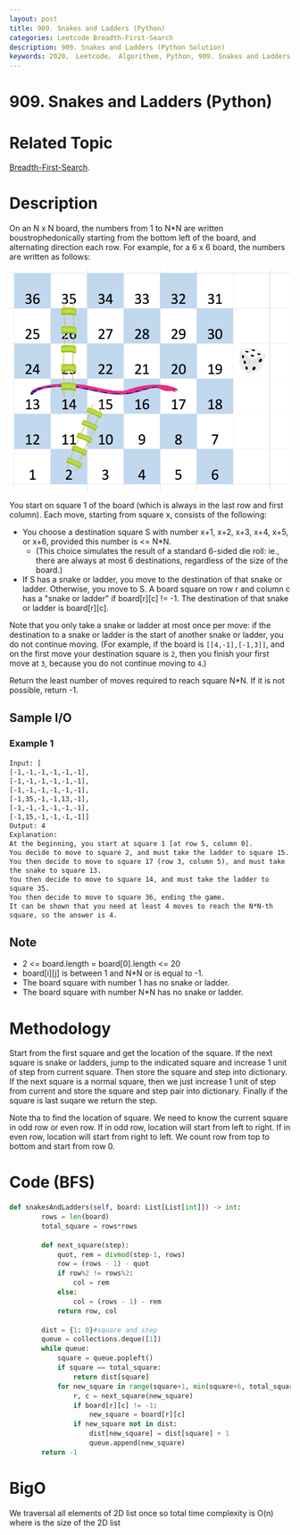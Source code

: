 ```yaml
---
layout: post
title: 909. Snakes and Ladders (Python)
categories: Leetcode Breadth-First-Search
description: 909. Snakes and Ladders (Python Solution)
keywords: 2020， Leetcode， Algorithem, Python, 909. Snakes and Ladders, zhenyu, Breadth-First-Search, BFS, Breadth First Search
---
```


# 909. Snakes and Ladders (Python)

# Related Topic
<a href="/categories/#Breadth-First-Search" target="_blank"> Breadth-First-Search</a>.

# Description
On an N x N board, the numbers from 1 to N*N are written boustrophedonically starting from the bottom left of the board, and alternating direction each row.  For example, for a 6 x 6 board, the numbers are written as follows:

![orange](/images/blog/snakes.png)

You start on square 1 of the board (which is always in the last row and first column).  Each move, starting from square x, consists of the following:

* You choose a destination square S with number x+1, x+2, x+3, x+4, x+5, or x+6, provided this number is <= N*N.
  * (This choice simulates the result of a standard 6-sided die roll: ie., there are always at most 6 destinations, regardless of the size of the board.)
* If S has a snake or ladder, you move to the destination of that snake or ladder.  Otherwise, you move to S.
A board square on row r and column c has a "snake or ladder" if board[r][c] != -1.  The destination of that snake or ladder is board[r][c].

Note that you only take a snake or ladder at most once per move: if the destination to a snake or ladder is the start of another snake or ladder, you do not continue moving.  (For example, if the board is `[[4,-1],[-1,3]]`, and on the first move your destination square is `2`, then you finish your first move at `3`, because you do not continue moving to `4`.)

Return the least number of moves required to reach square N*N.  If it is not possible, return -1.

## Sample I/O

### Example 1
```
Input: [
[-1,-1,-1,-1,-1,-1],
[-1,-1,-1,-1,-1,-1],
[-1,-1,-1,-1,-1,-1],
[-1,35,-1,-1,13,-1],
[-1,-1,-1,-1,-1,-1],
[-1,15,-1,-1,-1,-1]]
Output: 4
Explanation: 
At the beginning, you start at square 1 [at row 5, column 0].
You decide to move to square 2, and must take the ladder to square 15.
You then decide to move to square 17 (row 3, column 5), and must take the snake to square 13.
You then decide to move to square 14, and must take the ladder to square 35.
You then decide to move to square 36, ending the game.
It can be shown that you need at least 4 moves to reach the N*N-th square, so the answer is 4.
```

## Note
* 2 <= board.length = board[0].length <= 20
* board[i][j] is between 1 and N*N or is equal to -1.
* The board square with number 1 has no snake or ladder.
* The board square with number N*N has no snake or ladder.

# Methodology
Start from the first square and get the location of the square. If the next square is snake or ladders, jump to the indicated square and increase 1 unit of step from current square. Then store the square and step into dictionary. If the next square is a normal square, then we just increase 1 unit of step from current and store the square and step pair into dictionary. Finally if the square is last suqare we return the step.

Note tha to find the location of square. We need to know the current square in odd row or even row. If in odd row, location will start from left to right. If in even row, location will start from right to left. We count row from top to bottom and start from row 0.

# Code (BFS)
```python
def snakesAndLadders(self, board: List[List[int]]) -> int:
        rows = len(board)
        total_square = rows*rows

        def next_square(step):
            quot, rem = divmod(step-1, rows)
            row = (rows - 1) - quot
            if row%2 != rows%2:
                col = rem 
            else:
                col = (rows - 1) - rem
            return row, col

        dist = {1: 0}#square and step
        queue = collections.deque([1])
        while queue:
            square = queue.popleft()
            if square == total_square:
                return dist[square]
            for new_square in range(square+1, min(square+6, total_square) + 1):
                r, c = next_square(new_square)
                if board[r][c] != -1:
                    new_square = board[r][c]
                if new_square not in dist:
                    dist[new_square] = dist[square] + 1
                    queue.append(new_square)
        return -1
```
# BigO
We traversal all elements of 2D list once so total time complexity is O(n) where is the size of the 2D list
